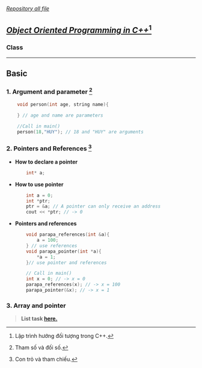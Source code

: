###### [Repository all file](../C++/)
[^1]: Lập trình hướng đối tượng trong C++.
## [**_Object Oriented Programming in C++_**](../C++/OOP/)[^1]

### Class

---

## **Basic**
[^ab]: Tham số và đối số.
### 1. Argument and parameter [^ab]
```cpp
    void person(int age, string name){
        
    } // age and name are parameters

    //Call in main()    
    person(18,"HUY"); // 18 and "HUY" are arguments
```
[^pr]: Con trỏ và tham chiếu.
### 2. Pointers and References [^pr] 
* **How to declare a pointer**
    ```cpp
        int* a;
    ```
* **How to use pointer**
    ```cpp
        int a = 0;
        int *ptr; 
        ptr = &a; // A pointer can only receive an address
        cout << *ptr; // -> 0
    ```
* **Pointers and references**
    ```cpp
        void parapa_references(int &a){
            a = 100;
        } // use references 
        void parapa_pointer(int *a){
            *a = 1;
        }// use pointer and references

        // Call in main()
        int x = 0; // -> x = 0
        parapa_references(x); // -> x = 100
        parapa_pointer(&x); // -> x = 1

    ```
### 3. Array and pointer
> **List task [here.](task-01.md)**